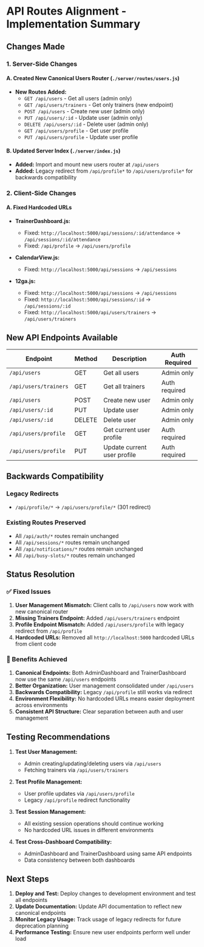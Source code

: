 # API Routes Alignment - Implementation Summary

## Changes Made

### 1. Server-Side Changes

#### A. Created New Canonical Users Router (`./server/routes/users.js`)
- **New Routes Added:**
  - `GET /api/users` - Get all users (admin only)
  - `GET /api/users/trainers` - Get only trainers (new endpoint)
  - `POST /api/users` - Create new user (admin only)
  - `PUT /api/users/:id` - Update user (admin only)
  - `DELETE /api/users/:id` - Delete user (admin only)
  - `GET /api/users/profile` - Get user profile
  - `PUT /api/users/profile` - Update user profile

#### B. Updated Server Index (`./server/index.js`)
- **Added:** Import and mount new users router at `/api/users`
- **Added:** Legacy redirect from `/api/profile*` to `/api/users/profile*` for backwards compatibility

### 2. Client-Side Changes

#### A. Fixed Hardcoded URLs
- **TrainerDashboard.js:**
  - Fixed: `http://localhost:5000/api/sessions/:id/attendance` → `/api/sessions/:id/attendance`
  - Fixed: `/api/profile` → `/api/users/profile`

- **CalendarView.js:**
  - Fixed: `http://localhost:5000/api/sessions` → `/api/sessions`

- **12ga.js:**
  - Fixed: `http://localhost:5000/api/sessions` → `/api/sessions`
  - Fixed: `http://localhost:5000/api/sessions/:id` → `/api/sessions/:id`
  - Fixed: `http://localhost:5000/api/users/trainers` → `/api/users/trainers`

## New API Endpoints Available

| Endpoint | Method | Description | Auth Required |
|----------|--------|-------------|---------------|
| `/api/users` | GET | Get all users | Admin only |
| `/api/users/trainers` | GET | Get all trainers | Auth required |
| `/api/users` | POST | Create new user | Admin only |
| `/api/users/:id` | PUT | Update user | Admin only |
| `/api/users/:id` | DELETE | Delete user | Admin only |
| `/api/users/profile` | GET | Get current user profile | Auth required |
| `/api/users/profile` | PUT | Update current user profile | Auth required |

## Backwards Compatibility

### Legacy Redirects
- `/api/profile/*` → `/api/users/profile/*` (301 redirect)

### Existing Routes Preserved
- All `/api/auth/*` routes remain unchanged
- All `/api/sessions/*` routes remain unchanged
- All `/api/notifications/*` routes remain unchanged
- All `/api/busy-slots/*` routes remain unchanged

## Status Resolution

### ✅ Fixed Issues
1. **User Management Mismatch:** Client calls to `/api/users` now work with new canonical router
2. **Missing Trainers Endpoint:** Added `/api/users/trainers` endpoint
3. **Profile Endpoint Mismatch:** Added `/api/users/profile` with legacy redirect from `/api/profile`
4. **Hardcoded URLs:** Removed all `http://localhost:5000` hardcoded URLs from client code

### 🎯 Benefits Achieved
1. **Canonical Endpoints:** Both AdminDashboard and TrainerDashboard now use the same `/api/users` endpoints
2. **Better Organization:** User management consolidated under `/api/users`
3. **Backwards Compatibility:** Legacy `/api/profile` still works via redirect
4. **Environment Flexibility:** No hardcoded URLs means easier deployment across environments
5. **Consistent API Structure:** Clear separation between auth and user management

## Testing Recommendations

1. **Test User Management:**
   - Admin creating/updating/deleting users via `/api/users`
   - Fetching trainers via `/api/users/trainers`

2. **Test Profile Management:**
   - User profile updates via `/api/users/profile`
   - Legacy `/api/profile` redirect functionality

3. **Test Session Management:**
   - All existing session operations should continue working
   - No hardcoded URL issues in different environments

4. **Test Cross-Dashboard Compatibility:**
   - AdminDashboard and TrainerDashboard using same API endpoints
   - Data consistency between both dashboards

## Next Steps

1. **Deploy and Test:** Deploy changes to development environment and test all endpoints
2. **Update Documentation:** Update API documentation to reflect new canonical endpoints
3. **Monitor Legacy Usage:** Track usage of legacy redirects for future deprecation planning
4. **Performance Testing:** Ensure new user endpoints perform well under load
